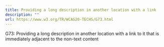 ```yaml
---
title: Providing a long description in another location with a link
description: ""
url: https://www.w3.org/TR/WCAG20-TECHS/G73.html
---
```

G73: Providing a long description in another location with a link to it that is immediately adjacent to the non-text content

